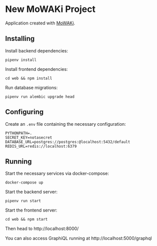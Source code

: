 # New MoWAKi Project

Application created with [MoWAKi].

[MoWAKi]: https://github.com/rshk/mowaki-project


## Installing

Install backend dependencies:

    pipenv install


Install frontend dependencies:

    cd web && npm install


Run database migrations:

    pipenv run alembic upgrade head


## Configuring

Create an ``.env`` file containing the necessary configuration:

```
PYTHONPATH=.
SECRET_KEY=notasecret
DATABASE_URL=postgres://postgres:@localhost:5432/default
REDIS_URL=redis://localhost:6379
```


## Running

Start the necessary services via docker-compose:

    docker-compose up


Start the backend server:

    pipenv run start


Start the frontend server:

    cd web && npm start


Then head to http://localhost:8000/

You can also access GraphiQL running at http://localhost:5000/graphql
